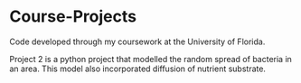 # Course-Projects
Code developed through my coursework at the University of Florida.

Project 2 is a python project that modelled the random spread of bacteria in an area. 
This model also incorporated diffusion of nutrient substrate.
